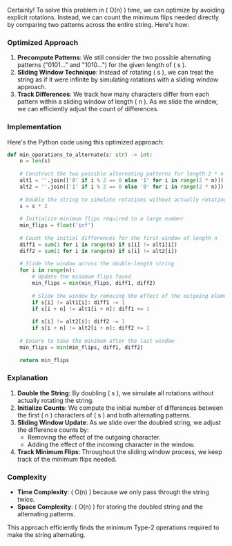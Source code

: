 Certainly! To solve this problem in \( O(n) \) time, we can optimize by avoiding explicit rotations. Instead, we can count the minimum flips needed directly by comparing two patterns across the entire string. Here's how:

### Optimized Approach
1. **Precompute Patterns**: We still consider the two possible alternating patterns ("0101..." and "1010...") for the given length of \( s \).
2. **Sliding Window Technique**: Instead of rotating \( s \), we can treat the string as if it were infinite by simulating rotations with a sliding window approach.
3. **Track Differences**: We track how many characters differ from each pattern within a sliding window of length \( n \). As we slide the window, we can efficiently adjust the count of differences.

### Implementation
Here's the Python code using this optimized approach:

```python
def min_operations_to_alternate(s: str) -> int:
    n = len(s)
    
    # Construct the two possible alternating patterns for length 2 * n
    alt1 = ''.join(['0' if i % 2 == 0 else '1' for i in range(2 * n)])
    alt2 = ''.join(['1' if i % 2 == 0 else '0' for i in range(2 * n)])
    
    # Double the string to simulate rotations without actually rotating
    s = s * 2
    
    # Initialize minimum flips required to a large number
    min_flips = float('inf')
    
    # Count the initial differences for the first window of length n
    diff1 = sum(1 for i in range(n) if s[i] != alt1[i])
    diff2 = sum(1 for i in range(n) if s[i] != alt2[i])
    
    # Slide the window across the double-length string
    for i in range(n):
        # Update the minimum flips found
        min_flips = min(min_flips, diff1, diff2)
        
        # Slide the window by removing the effect of the outgoing element and adding the incoming element
        if s[i] != alt1[i]: diff1 -= 1
        if s[i + n] != alt1[i + n]: diff1 += 1
        
        if s[i] != alt2[i]: diff2 -= 1
        if s[i + n] != alt2[i + n]: diff2 += 1
    
    # Ensure to take the minimum after the last window
    min_flips = min(min_flips, diff1, diff2)
    
    return min_flips
```

### Explanation
1. **Double the String**: By doubling \( s \), we simulate all rotations without actually rotating the string.
2. **Initialize Counts**: We compute the initial number of differences between the first \( n \) characters of \( s \) and both alternating patterns.
3. **Sliding Window Update**: As we slide over the doubled string, we adjust the difference counts by:
   - Removing the effect of the outgoing character.
   - Adding the effect of the incoming character in the window.
4. **Track Minimum Flips**: Throughout the sliding window process, we keep track of the minimum flips needed.

### Complexity
- **Time Complexity**: \( O(n) \) because we only pass through the string twice.
- **Space Complexity**: \( O(n) \) for storing the doubled string and the alternating patterns.

This approach efficiently finds the minimum Type-2 operations required to make the string alternating.

